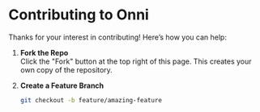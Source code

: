 # Contributing to Onni

Thanks for your interest in contributing! Here’s how you can help:

1. **Fork the Repo**  
   Click the "Fork" button at the top right of this page. This creates your own copy of the repository.

2. **Create a Feature Branch**  
   ```bash
   git checkout -b feature/amazing-feature
